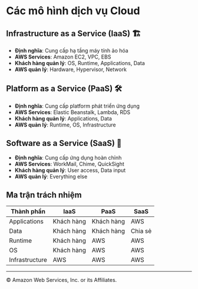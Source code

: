 # Các mô hình dịch vụ Cloud

## Infrastructure as a Service (IaaS) 🏗️
- **Định nghĩa**: Cung cấp hạ tầng máy tính ảo hóa
- **AWS Services**: Amazon EC2, VPC, EBS
- **Khách hàng quản lý**: OS, Runtime, Applications, Data
- **AWS quản lý**: Hardware, Hypervisor, Network

## Platform as a Service (PaaS) 🛠️
- **Định nghĩa**: Cung cấp platform phát triển ứng dụng
- **AWS Services**: Elastic Beanstalk, Lambda, RDS
- **Khách hàng quản lý**: Applications, Data
- **AWS quản lý**: Runtime, OS, Infrastructure

## Software as a Service (SaaS) 📱
- **Định nghĩa**: Cung cấp ứng dụng hoàn chỉnh
- **AWS Services**: WorkMail, Chime, QuickSight
- **Khách hàng quản lý**: User access, Data input
- **AWS quản lý**: Everything else

## Ma trận trách nhiệm
| Thành phần | IaaS | PaaS | SaaS |
|------------|------|------|------|
| Applications | Khách hàng | Khách hàng | AWS |
| Data | Khách hàng | Khách hàng | Chia sẻ |
| Runtime | Khách hàng | AWS | AWS |
| OS | Khách hàng | AWS | AWS |
| Infrastructure | AWS | AWS | AWS |

---

© Amazon Web Services, Inc. or its Affiliates.
